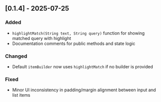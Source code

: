 ## [0.1.4] - 2025-07-25

### Added
- `highlightMatch(String text, String query)` function for showing matched query with highlight
- Documentation comments for public methods and state logic

### Changed
- Default `itemBuilder` now uses `highlightMatch` if no builder is provided

### Fixed
- Minor UI inconsistency in padding/margin alignment between input and list items
